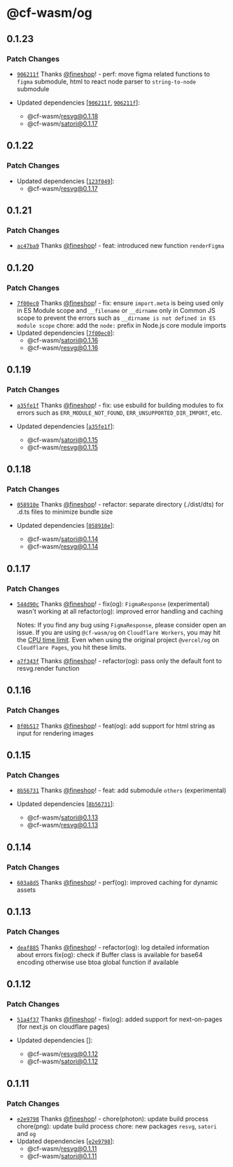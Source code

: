 # @cf-wasm/og

## 0.1.23

### Patch Changes

- [`906211f`](https://github.com/fineshopdesign/cf-wasm/commit/906211f5001cdf7346851a9ab8a83bbb7705103e) Thanks [@fineshop](https://github.com/fineshop)! - perf: move figma related functions to `figma` submodule, html to react node parser to `string-to-node` submodule

- Updated dependencies [[`906211f`](https://github.com/fineshopdesign/cf-wasm/commit/906211f5001cdf7346851a9ab8a83bbb7705103e), [`906211f`](https://github.com/fineshopdesign/cf-wasm/commit/906211f5001cdf7346851a9ab8a83bbb7705103e)]:
  - @cf-wasm/resvg@0.1.18
  - @cf-wasm/satori@0.1.17

## 0.1.22

### Patch Changes

- Updated dependencies [[`123f049`](https://github.com/fineshopdesign/cf-wasm/commit/123f0494287fd90fa7970a085c1735c0b76f88b3)]:
  - @cf-wasm/resvg@0.1.17

## 0.1.21

### Patch Changes

- [`ac47ba9`](https://github.com/fineshopdesign/cf-wasm/commit/ac47ba9d7a15cac06cc9ee313f750aee996ad49d) Thanks [@fineshop](https://github.com/fineshop)! - feat: introduced new function `renderFigma`

## 0.1.20

### Patch Changes

- [`7f00ec0`](https://github.com/fineshopdesign/cf-wasm/commit/7f00ec06f67cbfd3b9f494d43a18ac6fec59f498) Thanks [@fineshop](https://github.com/fineshop)! - fix: ensure `import.meta` is being used only in ES Module scope and `__filename` or `__dirname` only in Common JS scope to prevent the errors such as `__dirname is not defined in ES module scope`
  chore: add the `node:` prefix in Node.js core module imports
- Updated dependencies [[`7f00ec0`](https://github.com/fineshopdesign/cf-wasm/commit/7f00ec06f67cbfd3b9f494d43a18ac6fec59f498)]:
  - @cf-wasm/satori@0.1.16
  - @cf-wasm/resvg@0.1.16

## 0.1.19

### Patch Changes

- [`a35fe1f`](https://github.com/fineshopdesign/cf-wasm/commit/a35fe1fd85388e5ff17de7c6b477c38155c22a61) Thanks [@fineshop](https://github.com/fineshop)! - fix: use esbuild for building modules to fix errors such as `ERR_MODULE_NOT_FOUND`, `ERR_UNSUPPORTED_DIR_IMPORT`, etc.

- Updated dependencies [[`a35fe1f`](https://github.com/fineshopdesign/cf-wasm/commit/a35fe1fd85388e5ff17de7c6b477c38155c22a61)]:
  - @cf-wasm/satori@0.1.15
  - @cf-wasm/resvg@0.1.15

## 0.1.18

### Patch Changes

- [`058910e`](https://github.com/fineshopdesign/cf-wasm/commit/058910e62cfb65e0796eba0be383a56d883ff6cb) Thanks [@fineshop](https://github.com/fineshop)! - refactor: separate directory (./dist/dts) for .d.ts files to minimize bundle size

- Updated dependencies [[`058910e`](https://github.com/fineshopdesign/cf-wasm/commit/058910e62cfb65e0796eba0be383a56d883ff6cb)]:
  - @cf-wasm/satori@0.1.14
  - @cf-wasm/resvg@0.1.14

## 0.1.17

### Patch Changes

- [`544d90c`](https://github.com/fineshopdesign/cf-wasm/commit/544d90c60647139f451ffed0698003c5b1039aca) Thanks [@fineshop](https://github.com/fineshop)! - fix(og): `FigmaResponse` (experimental) wasn't working at all
  refactor(og): improved error handling and caching

  Notes: If you find any bug using `FigmaResponse`, please consider open an issue.
  If you are using `@cf-wasm/og` on `Cloudflare Workers`, you may hit the [CPU time limit](https://developers.cloudflare.com/workers/platform/limits/#cpu-time). Even when using the original project `@vercel/og` on `Cloudflare Pages`, you hit these limits.

- [`a7f343f`](https://github.com/fineshopdesign/cf-wasm/commit/a7f343f7dc8537d00e7aceacaf0501b003bebba1) Thanks [@fineshop](https://github.com/fineshop)! - refactor(og): pass only the default font to resvg.render function

## 0.1.16

### Patch Changes

- [`8f0b517`](https://github.com/fineshopdesign/cf-wasm/commit/8f0b51789d79bf3b251bb87eb3df7a25e09a6865) Thanks [@fineshop](https://github.com/fineshop)! - feat(og): add support for html string as input for rendering images

## 0.1.15

### Patch Changes

- [`8b56731`](https://github.com/fineshopdesign/cf-wasm/commit/8b567314f273adea4ec2af72ee9c05f894e212e4) Thanks [@fineshop](https://github.com/fineshop)! - feat: add submodule `others` (experimental)

- Updated dependencies [[`8b56731`](https://github.com/fineshopdesign/cf-wasm/commit/8b567314f273adea4ec2af72ee9c05f894e212e4)]:
  - @cf-wasm/satori@0.1.13
  - @cf-wasm/resvg@0.1.13

## 0.1.14

### Patch Changes

- [`603a8d5`](https://github.com/fineshopdesign/cf-wasm/commit/603a8d5c89aee22c9d7488b4ea1ed75f56ed9e75) Thanks [@fineshop](https://github.com/fineshop)! - perf(og): improved caching for dynamic assets

## 0.1.13

### Patch Changes

- [`deaf885`](https://github.com/fineshopdesign/cf-wasm/commit/deaf885730bf894c41c800fb0079359e53715598) Thanks [@fineshop](https://github.com/fineshop)! - refactor(og): log detailed information about errors
  fix(og): check if Buffer class is available for base64 encoding otherwise use btoa global function if available

## 0.1.12

### Patch Changes

- [`51a4f37`](https://github.com/fineshopdesign/cf-wasm/commit/51a4f37043ec76f418e12817f35f9df62b3f8bf5) Thanks [@fineshop](https://github.com/fineshop)! - fix(og): added support for next-on-pages (for next.js on cloudflare pages)

- Updated dependencies []:
  - @cf-wasm/resvg@0.1.12
  - @cf-wasm/satori@0.1.12

## 0.1.11

### Patch Changes

- [`e2e9798`](https://github.com/fineshopdesign/cf-wasm/commit/e2e9798f817e3ca0e45f759ba6c623ee88ba9ab3) Thanks [@fineshop](https://github.com/fineshop)! - chore(photon): update build process
  chore(png): update build process
  chore: new packages `resvg`, `satori` and `og`
- Updated dependencies [[`e2e9798`](https://github.com/fineshopdesign/cf-wasm/commit/e2e9798f817e3ca0e45f759ba6c623ee88ba9ab3)]:
  - @cf-wasm/resvg@0.1.11
  - @cf-wasm/satori@0.1.11
